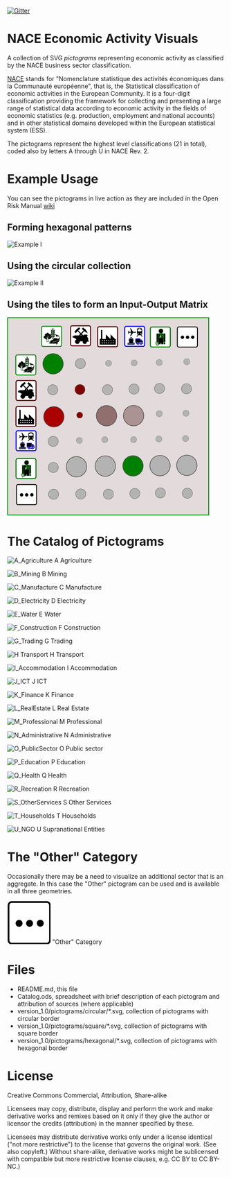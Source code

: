 [![Gitter](https://badges.gitter.im/open-risk/openNPL.svg)](https://gitter.im/open-risk/economic-activity-visuals?utm_source=badge&utm_medium=badge&utm_campaign=pr-badge)

# NACE Economic Activity Visuals

A collection of SVG *pictograms* representing economic activity as classified by the NACE business sector classification. 

[NACE](http://ec.europa.eu/eurostat/statistics-explained/index.php/Glossary:Statistical_classification_of_economic_activities_in_the_European_Community_(NACE)) stands for "Nomenclature statistique des activités économiques dans la Communauté européenne", that is, the Statistical classification of economic activities in the European Community. It is a four-digit classification providing the framework for collecting and presenting a large range of statistical data according to economic activity in the fields of economic statistics (e.g. production, employment and national accounts) and in other statistical domains developed within the European statistical system (ESS). 

The pictograms represent the highest level classifications (21 in total), coded also by letters A through U in NACE Rev. 2.

# Example Usage

You can see the pictograms in live action as they are included in the Open Risk Manual [wiki](https://www.openriskmanual.org/wiki/EU_Taxonomy_Sector_Coverage)

## Forming hexagonal patterns

![Example I](Example_I.png)

## Using the circular collection

![Example II](Example_II.png)

## Using the tiles to form an Input-Output Matrix

![Example III](Example_III.png)

# The Catalog of Pictograms

![A_Agriculture](version_1.0/pictograms/square/A_Agriculture.svg) A Agriculture

![B_Mining](version_1.0/pictograms/square/B_Mining.svg) B Mining

![C_Manufacture](version_1.0/pictograms/square/C_Manufacture.svg) C Manufacture

![D_Electricity](version_1.0/pictograms/square/D_Electricity.svg) D Electricity

![E_Water](version_1.0/pictograms/square/E_Water.svg) E Water

![F_Construction](version_1.0/pictograms/square/F_Construction.svg) F Construction

![G_Trading](version_1.0/pictograms/square/G_Trading.svg) G Trading

![H Transport](version_1.0/pictograms/square/H_Transport.svg) H Transport

![I_Accommodation](version_1.0/pictograms/square/I_Accommodation.svg) I Accommodation

![J_ICT](version_1.0/pictograms/square/J_ICT.svg) J ICT

![K_Finance](version_1.0/pictograms/square/K_Finance.svg) K Finance

![L_RealEstate](version_1.0/pictograms/square/L_RealEstate.svg) L Real Estate

![M_Professional](version_1.0/pictograms/square/M_Professional.svg) M Professional

![N_Administrative](version_1.0/pictograms/square/N_Administrative.svg) N Administrative

![O_PublicSector](version_1.0/pictograms/square/O_PublicSector.svg) O Public sector

![P_Education](version_1.0/pictograms/square/P_Education.svg) P Education

![Q_Health](version_1.0/pictograms/square/Q_Health.svg) Q Health

![R_Recreation](version_1.0/pictograms/square/R_Recreation.svg) R Recreation

![S_OtherServices](version_1.0/pictograms/square/S_OtherServices.svg) S Other Services

![T_Households](version_1.0/pictograms/square/T_Households.svg) T Households

![U_NGO](version_1.0/pictograms/square/U_NGO.svg) U Supranational Entities


# The "Other" Category

Occasionally there may be a need to visualize an additional sector that is an aggregate. In this case the "Other" pictogram
can be used and is available in all three geometries.

![Other](version_1.0/pictograms/square/Other.svg) "Other" Category

# Files

* README.md, this file
* Catalog.ods, spreadsheet with brief description of each pictogram and attribution of sources (where applicable)
* version_1.0/pictograms/circular/*.svg, collection of pictograms with circular border
* version_1.0/pictograms/square/*.svg, collection of pictograms with square border
* version_1.0/pictograms/hexagonal/*.svg, collection of pictograms with hexagonal border


# License
Creative Commons Commercial, Attribution, Share-alike

Licensees may copy, distribute, display and perform the work and make derivative works and remixes based on it only if they give the author or licensor the credits (attribution) in the manner specified by these. 

Licensees may distribute derivative works only under a license identical ("not more restrictive") to the license that governs the original work. (See also copyleft.) Without share-alike, derivative works might be sublicensed with compatible but more restrictive license clauses, e.g. CC BY to CC BY-NC.) 
